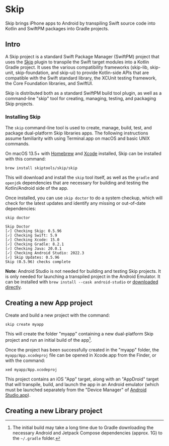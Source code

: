 # Skip

Skip brings iPhone apps to Android by transpiling Swift source code into Kotlin and SwiftPM packages into Gradle projects.

## Intro

A Skip project is a standard Swift Package Manager (SwiftPM) project that uses the [Skip](https://skip.tools) plugin to transpile the Swift target modules into a Kotlin Gradle project. It uses the various compatibility frameworks (skip-lib, skip-unit, skip-foundation, and skip-ui) to provide Kotlin-side APIs that are compatible with the Swift standard library, the XCUnit testing framework, the Core Foundation libraries, and SwiftUI.

Skip is distributed both as a standard SwiftPM build tool plugin, as well as a command-line "skip" tool for creating, managing, testing, and packaging Skip projects.

### Installing Skip

The `skip` command-line tool is used to create, manage, build, test, and package dual-platform Skip libraries apps. The following instructions assume familiarity with using Terminal.app on macOS and basic UNIX commands.

On macOS 13.5+ with [Homebrew](https://brew.sh) and [Xcode](https://developer.apple.com/xcode/) installed, Skip can be installed with this command: 

```shell
brew install skiptools/skip/skip
```

This will download and install the `skip` tool itself, as well as the `gradle` and `openjdk` dependencies that are necessary for building and testing the Kotlin/Android side of the app.

Once installed, you can use `skip doctor` to do a system checkup, which will check for the latest updates and identify any missing or out-of-date dependencies:

```
skip doctor

Skip Doctor
[✓] Checking Skip: 0.5.96
[✓] Checking Swift: 5.9
[✓] Checking Xcode: 15.0
[✓] Checking Gradle: 8.2.1
[✓] Checking Java: 20.0.1
[✓] Checking Android Studio: 2022.3
[✓] Skip Updates: 0.5.96
Skip (0.5.96) checks complete
```

**Note**: Android Studio is not needed for building and testing Skip projects. It is only needed for launching a transpiled project in the Android Emulator. It can be installed with `brew install --cask android-studio` or [downloaded directly](https://developer.android.com/studio).

## Creating a new App project

Create and build a new project with the command:

```shell
skip create myapp
```

This will create the folder "myapp" containing a new dual-platform Skip project and run an initial build of the app[^1].

Once the project has been successfully created in the "myapp" folder, the `myapp/App.xcodeproj` file can be opened in Xcode.app from the Finder, or with the command:

```shell
xed myapp/App.xcodeproj
```

This project contains an iOS "App" target, along with an "AppDroid" target that will transpile, build, and launch the app in an Android emulator (which must be launched separately from the "Device Manager" of [Android Studio.app](https://developer.android.com/studio)).


## Creating a new Library project



[^1]: The initial build may take a long time due to Gradle downloading the necessary Android and Jetpack Compose dependencies (approx. 1G) to the `~/.gradle` folder.
